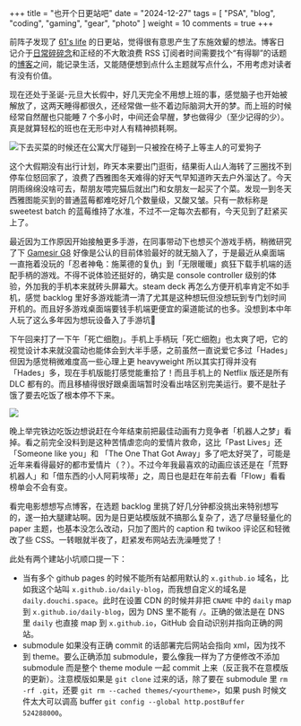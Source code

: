 +++
title = "也开个日更站吧"
date = "2024-12-27"
tags = [
    "PSA",
    "blog",
    "coding",
    "gaming",
    "gear",
    "photo"
]
weight = 10
comments = true
+++

前阵子发现了 [61's life](https://61.life/) 的日更站，觉得很有意思产生了东施效颦的想法。博客日记介于[日常碎碎念](https://douchi.space/@mtfront)和正经的不大敢浪费 RSS 订阅者时间需要找个“有得聊”的话题的[博客](https://blog.douchi.space)之间，能记录生活，又能随便想到点什么主题就写点什么，不用考虑对读者有没有价值。

现在还处于圣诞-元旦大长假中，好几天完全不用想上班的事，感觉脑子也开始被解放了，这两天睡得都很久，还经常做一些不着边际脑洞大开的梦。而上班的时候经常自然醒也只能睡 7 个多小时，中间还会早醒，梦也做得少（至少记得的少）。真是就算轻松的班也在无形中对人有精神损耗啊。

![下去买菜的时候还在公寓大厅碰到一只被拴在椅子上等主人的可爱狗子](https://media.douchi.space/douchi/media_attachments/files/113/729/187/561/007/815/original/90b2b9032f4fb105.png)

这个大假期没有出行计划，昨天本来要出门逛街，结果街人山人海转了三圈找不到停车位怒回家了，浪费了西雅图冬天难得的好天气早知道昨天去户外溜达了。今天阴雨绵绵没啥可去，帮朋友喂完猫后就出门和女朋友一起买了个菜。发现一到冬天西雅图能买到的普通蓝莓都难吃好几个数量级，又酸又皱。只有一款标称是 sweetest batch 的蓝莓维持了水准，不过不一定每次去都有，今天见到了赶紧买上了。

最近因为工作原因开始接触更多手游，在同事带动下也想买个游戏手柄，稍微研究了下 [Gamesir G8](https://amzn.to/4fx0vvn) 好像是公认的目前体验最好的就无脑入了，于是最近从桌面端一直拖着没玩的「忍者神龟：施莱德的复仇」到「无限暖暖」疯狂下载手机端的适配手柄的游戏。不得不说体验还挺好的，确实是 console controller 级别的体验，外加我的手机本来就砖头屏幕大。steam deck 再怎么方便开机率肯定不如手机，感觉 backlog 里好多游戏能清一清了尤其是这种想玩但没想玩到专门划时间开机的。而且好多游戏桌面端要钱手机端更便宜的渠道能试的也多。没想到本中年人玩了这么多年因为想玩设备入了手游坑🤣 

下午回来打了一下午「死亡细胞」。手机上手柄玩「死亡细胞」也太爽了吧，它的视觉设计本来就没震动也能体会到大半手感，之前虽然一直说爱它多过「Hades」但因为感觉稍微难度高一些心理上更 heavyweight 所以其实打得并没有「Hades」多，现在手机版能打感觉能重拾了！而且手机上的 Netflix 版还是所有 DLC 都有的。而且移植得很好跟桌面端暂时没看出啥区别完美运行。要不是肚子饿了要去吃饭了根本停不下来。

![](https://media.douchi.space/douchi/media_attachments/files/113/729/285/510/053/868/original/11c2cdf98b4576ea.png)

晚上举完铁边吃饭边想说赶在今年结束前把最佳动画有力竞争者「机器人之梦」看掉。看之前完全没料到是这种苦情虐恋向的爱情片救命，这比「Past Lives」还「Someone like you」和 「The One That Got Away」多了吧太好哭了，可能是近年来看得最好的都市爱情片（？）。不过今年我最喜欢的动画应该还是在「荒野机器人」和「借东西的小人阿莉埃蒂」之，周日也是赶在年前去看「Flow」看看榜单会不会有变。

看完电影想想写点博客，在选题 backlog 里挑了好几分钟都没挑出来特别想写的，遂一拍大腿建站啊。因为是日更站模版就不搞那么复杂了，选了尽量轻量化的 paper 主题，也基本没怎么改动，只加了图片的 caption 和 twikoo 评论区和轻微改了些 CSS。一转眼就半夜了，赶紧发布网站去洗澡睡觉了！

此处有两个建站小坑顺口提一下：
- 当有多个 github pages 的时候不能所有站都用默认的 `x.github.io` 域名，比如我这个站叫 `x.github.io/daily-blog`，而我想自定义的域名是 `daily.douchi.space`。此时在设置 CDN 的时候并非把 `CNAME` 中的 `daily` map 到 `x.github.io/daily-blog`，因为 DNS 里不能有 `/`。正确的做法是在 DNS 里 `daily` 也直接 map 到 `x.github.io`，GitHub 会自动识别并指向正确的网站。
- submodule 如果没有正确 commit 的话部署完后网站会指向 xml，因为找不到 theme。要么正确添加 submodule，要么像我一样为了方便修改不添加 submodule 而是整个 theme module 一起 commit 上来（反正我不在意模版的更新）。注意模版如果是 `git clone` 过来的话，除了要在 submodule 里 `rm -rf .git`，还要 `git rm --cached themes/<yourtheme>`，如果 push 时候文件太大可以调高 buffer `git config --global http.postBuffer 524288000`。
